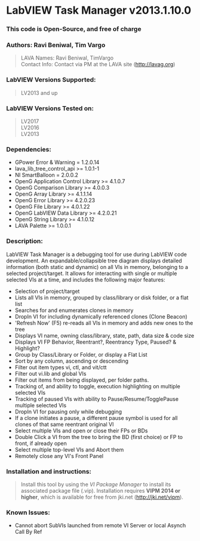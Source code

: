 # LabVIEW Task Manager v2013.1.10.0  
  
### This code is **Open-Source**, and free of charge  
  
### Authors: Ravi Beniwal, Tim Vargo
> LAVA Names: Ravi Beniwal, TimVargo  
> Contact Info:	Contact via PM at the LAVA site (http://lavag.org)  
  
### LabVIEW Versions Supported:  
> LV2013 and up  
  
### LabVIEW Versions Tested on:  
> LV2017  
> LV2016  
> LV2013  
  
### Dependencies:  

+ GPower Error & Warning = 1.2.0.14
+ lava_lib_tree_control_api >= 1.0.1-1
+ NI SmartBalloon = 2.0.0.2
+ OpenG Application Control Library >= 4.1.0.7
+ OpenG Comparison Library >= 4.0.0.3
+ OpenG Array Library >= 4.1.1.14
+ OpenG Error Library >= 4.2.0.23
+ OpenG File Library >= 4.0.1.22
+ OpenG LabVIEW Data Library >= 4.2.0.21
+ OpenG String Library >= 4.1.0.12
+ LAVA Palette >= 1.0.0.1

### Description:  
LabVIEW Task Manager is a debugging tool for use during LabVIEW code development.  An expandable/collapsible tree diagram displays detailed information (both static and dynamic) on all VIs in memory, belonging to a selected project/target.  It allows for interacting with single or multiple selected VIs at a time, and includes the following major features:  

+ Selection of project/target
+ Lists all VIs in memory, grouped by class/library or disk folder, or a flat list
+ Searches for and enumerates clones in memory
+ DropIn VI for including dynamically referenced clones (Clone Beacon)
+ 'Refresh Now' (F5) re-reads all VIs in memory and adds new ones to the tree
+ Displays VI name, owning class/library, state, path, data size & code size
+ Displays VI FP Behavior, Reentrant?, Reentrancy Type, Paused? & Highlight?
+ Group by Class/Library or Folder, or display a Flat List
+ Sort by any column, ascending or descending
+ Filter out item types vi, ctl, and vit/ctt
+ Filter out vi.lib and global VIs
+ Filter out items from being displayed, per folder paths.
+ Tracking of, and ability to toggle, execution highlighting on multiple selected VIs
+ Tracking of paused VIs with ability to Pause/Resume/TogglePause multiple selected VIs
+ DropIn VI for pausing only while debugging
+ If a clone initiates a pause, a different pause symbol is used for all clones of that same reentrant original VI
+ Select multiple VIs and open or close their FPs or BDs
+ Double Click a VI from the tree to bring the BD (first choice) or FP to front, if already open
+ Select multiple top-level VIs and Abort them
+ Remotely close any VI's Front Panel
  
### Installation and instructions:  
> Install this tool by using the *VI Package Manager* to install its associated package file (.vip).  Installation requires **VIPM 2014 or higher**, which is available for free from jki.net (http://jki.net/vipm).  
  
### Known Issues:  

+ Cannot abort SubVIs launched from remote VI Server or local Asynch Call By Ref

